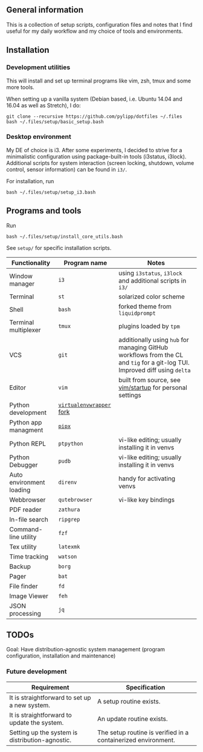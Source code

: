 ## General information

This is a collection of setup scripts, configuration files and notes that I find useful for my daily workflow and my choice of tools and environments.

## Installation

### Development utilities

This will install and set up terminal programs like vim, zsh, tmux and some more tools.

When setting up a vanilla system (Debian based, i.e. Ubuntu 14.04 and 16.04 as well as Stretch), I do:

    git clone --recursive https://github.com/pylipp/dotfiles ~/.files
    bash ~/.files/setup/basic_setup.bash

### Desktop environment

My DE of choice is i3. After some experiments, I decided to strive for a minimalistic configuration using package-built-in tools (i3status, i3lock). Additional scripts for system interaction (screen locking, shutdown, volume control, sensor information) can be found in `i3/`.

For installation, run

    bash ~/.files/setup/setup_i3.bash

## Programs and tools

Run

    bash ~/.files/setup/install_core_utils.bash

See `setup/` for specific installation scripts.

Functionality | Program name | Notes
------------- | ------------ | -----
Window manager | `i3` | using `i3status`, `i3lock` and additional scripts in `i3/`
Terminal | `st` | solarized color scheme
Shell | `bash` | forked theme from `liquidprompt`
Terminal multiplexer | `tmux` | plugins loaded by `tpm`
VCS | `git` | additionally using `hub` for managing GitHub workflows from the CL and `tig` for a git-log TUI. Improved diff using `delta`
Editor | `vim` | built from source, see [vim/startup](https://github.com/pylipp/dotfiles/tree/master/vim/startup) for personal settings
Python development | [`virtualenvwrapper` fork](https://github.com/pylipp/virtualenvwrapper/tree/use-venv-module) |
Python app managment | [`pipx`](https://pipxproject.github.io/pipx/)
Python REPL | `ptpython` | vi-like editing; usually installing it in venvs
Python Debugger | `pudb` | vi-like editing; usually installing it in venvs
Auto environment loading | `direnv` | handy for activating venvs
Webbrowser | `qutebrowser` | vi-like key bindings
PDF reader | `zathura` |
In-file search | `ripgrep` |
Command-line utility | `fzf` |
Tex utility | `latexmk` |
Time tracking | `watson` |
Backup | `borg`
Pager | `bat`
File finder | `fd`
Image Viewer | `feh`
JSON processing | `jq`

## TODOs

Goal: Have distribution-agnostic system management (program configuration, installation and maintenance)

### Future development

Requirement | Specification
--- | ---
It is straightforward to set up a new system. | A setup routine exists.
It is straightforward to update the system. | An update routine exists.
Setting up the system is distribution-agnostic. | The setup routine is verified in a containerized environment.
